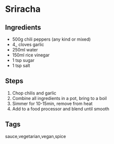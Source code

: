 # Sriracha

## Ingredients

* 500g chili peppers (any kind or mixed)
* 4_ cloves garlic
* 250ml water 
* 150ml rice vinegar
* 1 tsp sugar 
* 1 tsp salt 

## Steps

1. Chop chilis and garlic
2. Combine all ingredients in a pot, bring to a boil
3. Simmer for 10-15min, remove from heat
4. Add to a food processor and blend until smooth


## Tags
sauce,vegetarian,vegan,spice
